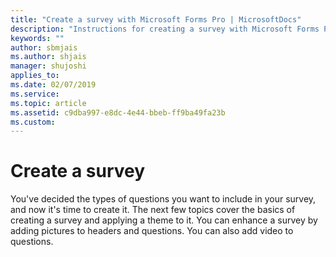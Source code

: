 ```yaml
---
title: "Create a survey with Microsoft Forms Pro | MicrosoftDocs"
description: "Instructions for creating a survey with Microsoft Forms Pro"
keywords: ""
author: sbmjais
ms.author: shjais
manager: shujoshi
applies_to: 
ms.date: 02/07/2019
ms.service: 
ms.topic: article
ms.assetid: c9dba997-e8dc-4e44-bbeb-ff9ba49fa23b
ms.custom: 
---
```

# Create a survey

You've decided the types of questions you want to include in your survey, and now it's time to create it. The next few topics cover the basics of creating a survey and applying a theme to it. You can enhance a survey by adding pictures to headers and questions. You can also add video to questions.

